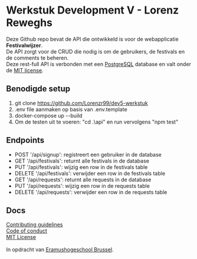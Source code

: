 # Werkstuk Development V - Lorenz Reweghs
Deze Github repo bevat de API die ontwikkeld is voor de webapplicatie **Festivalwijzer**.<br>
De API zorgt voor de CRUD die nodig is om de gebruikers, de festivals en de comments te beheren.<br>
Deze rest-full API is verbonden met een [PostgreSQL](https://www.postgresql.org/) database en valt onder de [MIT license](https://opensource.org/licenses/MIT).

## Benodigde setup
1. git clone https://github.com/Lorenzr99/dev5-werkstuk
2. .env file aanmaken op basis van .env.template
3. docker-compose up --build
4. Om de testen uit te voeren: "cd .\api\" en run vervolgens "npm test"

## Endpoints
- POST '/api/signup': registreert een gebruiker in de database
- GET '/api/festivals': returnt alle festivals in de database
- PUT '/api/festivals': wijzig een row in de festivals table
- DELETE '/api/festivals': verwijder een row in de festivals table
- GET '/api/requests': returnt alle requests in de database
- PUT '/api/requests': wijzig een row in de requests table
- DELETE '/api/requests': verwijder een row in de requests table

## Docs
[Contributing guidelines](./CONTRIBUTING.md)<br>
[Code of conduct](./CODE_OF_CONDUCT.md)<br>
[MIT License](./LICENSE)<br>
<br>
In opdracht van [Eramushogeschool Brussel](https://www.erasmushogeschool.be/nl).